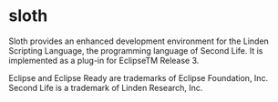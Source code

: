 sloth
=====

Sloth provides an enhanced
development environment for the Linden Scripting Language, the programming language of Second Life.
It is implemented as a plug-in for EclipseTM Release 3.

Eclipse and Eclipse Ready are trademarks of Eclipse Foundation, Inc. 
Second Life is a trademark of Linden Research, Inc.
